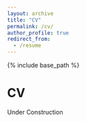 ```yaml
---
layout: archive
title: "CV"
permalink: /cv/
author_profile: true
redirect_from:
  - /resume
---
```


{% include base_path %}

CV
======
Under Construction
